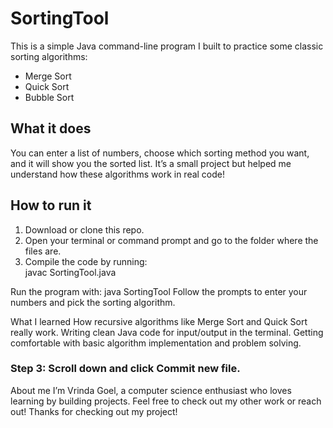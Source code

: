 # SortingTool

This is a simple Java command-line program I built to practice some classic sorting algorithms:
- Merge Sort  
- Quick Sort  
- Bubble Sort  

## What it does
You can enter a list of numbers, choose which sorting method you want, and it will show you the sorted list. It’s a small project but helped me understand how these algorithms work in real code!

## How to run it
1. Download or clone this repo.  
2. Open your terminal or command prompt and go to the folder where the files are.  
3. Compile the code by running:  
   javac SortingTool.java
   
Run the program with:
java SortingTool
Follow the prompts to enter your numbers and pick the sorting algorithm.

What I learned
How recursive algorithms like Merge Sort and Quick Sort really work.
Writing clean Java code for input/output in the terminal.
Getting comfortable with basic algorithm implementation and problem solving.

### Step 3: Scroll down and click **Commit new file**.

About me
I’m Vrinda Goel, a computer science enthusiast who loves learning by building projects. Feel free to check out my other work or reach out!
Thanks for checking out my project! 
